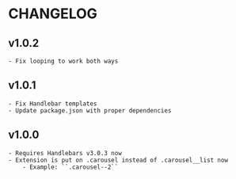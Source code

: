 # CHANGELOG

## v1.0.2

    - Fix looping to work both ways

## v1.0.1

    - Fix Handlebar templates
    - Update package.json with proper dependencies

## v1.0.0

    - Requires Handlebars v3.0.3 now
    - Extension is put on .carousel instead of .carousel__list now
        - Example: ``.carousel--2``

